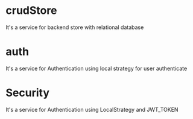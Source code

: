 # crudStore
  It's a service for backend store with relational database

# auth
  It's a service for Authentication using local strategy for user authenticate

# Security 
 It's a service for Authentication using LocalStrategy and JWT_TOKEN
